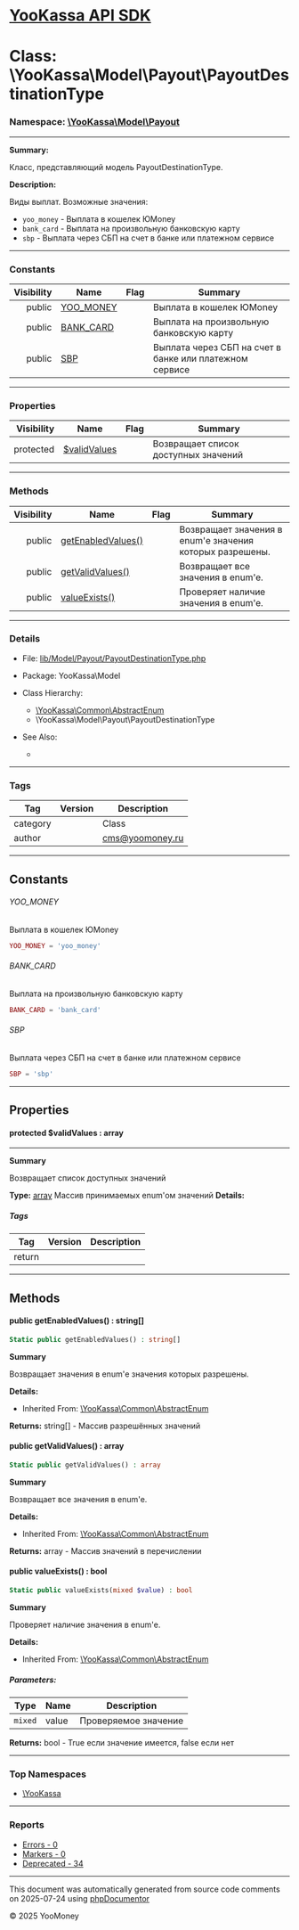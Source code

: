 # [YooKassa API SDK](../home.md)

# Class: \YooKassa\Model\Payout\PayoutDestinationType
### Namespace: [\YooKassa\Model\Payout](../namespaces/yookassa-model-payout.md)
---
**Summary:**

Класс, представляющий модель PayoutDestinationType.

**Description:**

Виды выплат. Возможные значения:
- `yoo_money` - Выплата в кошелек ЮMoney
- `bank_card` - Выплата на произвольную банковскую карту
- `sbp` - Выплата через СБП на счет в банке или платежном сервисе

---
### Constants
| Visibility | Name | Flag | Summary |
| ----------:| ---- | ---- | ------- |
| public | [YOO_MONEY](../classes/YooKassa-Model-Payout-PayoutDestinationType.md#constant_YOO_MONEY) |  | Выплата в кошелек ЮMoney |
| public | [BANK_CARD](../classes/YooKassa-Model-Payout-PayoutDestinationType.md#constant_BANK_CARD) |  | Выплата на произвольную банковскую карту |
| public | [SBP](../classes/YooKassa-Model-Payout-PayoutDestinationType.md#constant_SBP) |  | Выплата через СБП на счет в банке или платежном сервисе |

---
### Properties
| Visibility | Name | Flag | Summary |
| ----------:| ---- | ---- | ------- |
| protected | [$validValues](../classes/YooKassa-Model-Payout-PayoutDestinationType.md#property_validValues) |  | Возвращает список доступных значений |

---
### Methods
| Visibility | Name | Flag | Summary |
| ----------:| ---- | ---- | ------- |
| public | [getEnabledValues()](../classes/YooKassa-Common-AbstractEnum.md#method_getEnabledValues) |  | Возвращает значения в enum'е значения которых разрешены. |
| public | [getValidValues()](../classes/YooKassa-Common-AbstractEnum.md#method_getValidValues) |  | Возвращает все значения в enum'e. |
| public | [valueExists()](../classes/YooKassa-Common-AbstractEnum.md#method_valueExists) |  | Проверяет наличие значения в enum'e. |

---
### Details
* File: [lib/Model/Payout/PayoutDestinationType.php](../../lib/Model/Payout/PayoutDestinationType.php)
* Package: YooKassa\Model
* Class Hierarchy: 
  * [\YooKassa\Common\AbstractEnum](../classes/YooKassa-Common-AbstractEnum.md)
  * \YooKassa\Model\Payout\PayoutDestinationType

* See Also:
  * [](https://yookassa.ru/developers/api)

---
### Tags
| Tag | Version | Description |
| --- | ------- | ----------- |
| category |  | Class |
| author |  | cms@yoomoney.ru |

---
## Constants
<a name="constant_YOO_MONEY" class="anchor"></a>
###### YOO_MONEY
Выплата в кошелек ЮMoney

```php
YOO_MONEY = 'yoo_money'
```


<a name="constant_BANK_CARD" class="anchor"></a>
###### BANK_CARD
Выплата на произвольную банковскую карту

```php
BANK_CARD = 'bank_card'
```


<a name="constant_SBP" class="anchor"></a>
###### SBP
Выплата через СБП на счет в банке или платежном сервисе

```php
SBP = 'sbp'
```



---
## Properties
<a name="property_validValues"></a>
#### protected $validValues : array
---
**Summary**

Возвращает список доступных значений

**Type:** <a href="../array"><abbr title="array">array</abbr></a>
Массив принимаемых enum&#039;ом значений
**Details:**


##### Tags
| Tag | Version | Description |
| --- | ------- | ----------- |
| return |  |  |


---
## Methods
<a name="method_getEnabledValues" class="anchor"></a>
#### public getEnabledValues() : string[]

```php
Static public getEnabledValues() : string[]
```

**Summary**

Возвращает значения в enum'е значения которых разрешены.

**Details:**
* Inherited From: [\YooKassa\Common\AbstractEnum](../classes/YooKassa-Common-AbstractEnum.md)

**Returns:** string[] - Массив разрешённых значений


<a name="method_getValidValues" class="anchor"></a>
#### public getValidValues() : array

```php
Static public getValidValues() : array
```

**Summary**

Возвращает все значения в enum'e.

**Details:**
* Inherited From: [\YooKassa\Common\AbstractEnum](../classes/YooKassa-Common-AbstractEnum.md)

**Returns:** array - Массив значений в перечислении


<a name="method_valueExists" class="anchor"></a>
#### public valueExists() : bool

```php
Static public valueExists(mixed $value) : bool
```

**Summary**

Проверяет наличие значения в enum'e.

**Details:**
* Inherited From: [\YooKassa\Common\AbstractEnum](../classes/YooKassa-Common-AbstractEnum.md)

##### Parameters:
| Type | Name | Description |
| ---- | ---- | ----------- |
| <code lang="php">mixed</code> | value  | Проверяемое значение |

**Returns:** bool - True если значение имеется, false если нет



---

### Top Namespaces

* [\YooKassa](../namespaces/yookassa.md)

---

### Reports
* [Errors - 0](../reports/errors.md)
* [Markers - 0](../reports/markers.md)
* [Deprecated - 34](../reports/deprecated.md)

---

This document was automatically generated from source code comments on 2025-07-24 using [phpDocumentor](http://www.phpdoc.org/)

&copy; 2025 YooMoney